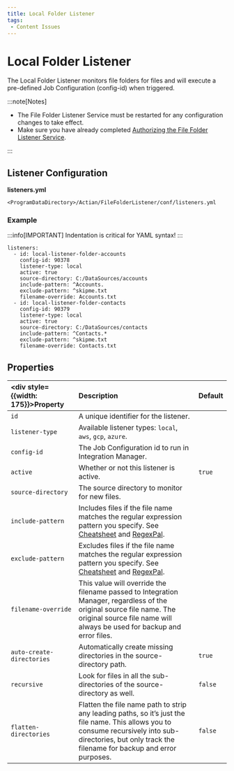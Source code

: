 ```yaml
---
title: Local Folder Listener
tags:
 - Content Issues
---
```

# Local Folder Listener

The Local Folder Listener monitors file folders for files and will execute a pre-defined Job Configuration (config-id) when triggered.

:::note[Notes]

* The File Folder Listener Service must be restarted for any configuration changes to take effect.
* Make sure you have already completed [Authorizing the File Folder Listener Service](./file-folder-listener-service#authorizing-the-file-folder-listener-service).

:::

## Listener Configuration

**listeners.yml**

`<ProgramDataDirectory>/Actian/FileFolderListener/conf/listeners.yml`

### Example

:::info[IMPORTANT]
Indentation is critical for YAML syntax!
:::

```
listeners:
  - id: local-listener-folder-accounts
    config-id: 90378
    listener-type: local
    active: true
    source-directory: C:/DataSources/accounts
    include-pattern: ^Accounts.
    exclude-pattern: ^skipme.txt
    filename-override: Accounts.txt
  - id: local-listener-folder-contacts
    config-id: 90379
    listener-type: local
    active: true
    source-directory: C:/DataSources/contacts
    include-pattern: ^Contacts.*
    exclude-pattern: ^skipme.txt
    filename-override: Contacts.txt
```

## Properties

| <div style={{width: 175}}>Property</div> | Description | Default |
| :--- | :--- | :--- |
| `id` | A unique identifier for the listener. |  |
| `listener-type` | Available listener types: `local`, `aws`, `gcp`, `azure`. |  |
| `config-id` | The Job Configuration id to run in Integration Manager. |  |
| `active` | Whether or not this listener is active. | `true` |
| `source-directory` | The source directory to monitor for new files. |  |
| `include-pattern` | Includes files if the file name matches the regular expression pattern you specify. See [Cheatsheet](https://developer.mozilla.org/en-US/docs/Web/JavaScript/Guide/Regular_Expressions/Cheatsheet)  and [RegexPal](https://www.regexpal.com/). |   |
| `exclude-pattern` | Excludes files if the file name matches the regular expression pattern you specify. See [Cheatsheet](https://developer.mozilla.org/en-US/docs/Web/JavaScript/Guide/Regular_Expressions/Cheatsheet)  and [RegexPal](https://www.regexpal.com/). |   |
| `filename-override` | This value will override the filename passed to Integration Manager, regardless of the original source file name. The original source file name will always be used for backup and error files. |  |
| `auto-create-directories` | Automatically create missing directories in the source-directory path. | `true` |
| `recursive` | Look for files in all the sub-directories of the source-directory as well. | `false` |
| `flatten-directories` | Flatten the file name path to strip any leading paths, so it’s just the file name. This allows you to consume recursively into sub-directories, but only track the filename for backup and error purposes. | `false` |


